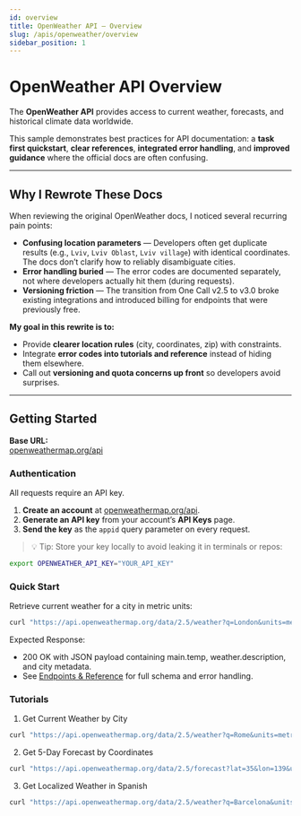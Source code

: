 ```yaml
---
id: overview
title: OpenWeather API — Overview
slug: /apis/openweather/overview
sidebar_position: 1
---
```


# OpenWeather API Overview

The **OpenWeather API** provides access to current weather, forecasts, and historical climate data worldwide.  

This sample demonstrates best practices for API documentation: a **task first quickstart**, **clear references**, **integrated error handling**, and **improved guidance** where the official docs are often confusing.

---

## Why I Rewrote These Docs

When reviewing the original OpenWeather docs, I noticed several recurring pain points:

- **Confusing location parameters** — Developers often get duplicate results (e.g., `Lviv`, `Lviv Oblast`, `Lviv village`) with identical coordinates. The docs don’t clarify how to reliably disambiguate cities.  
- **Error handling buried** — The error codes are documented separately, not where developers actually hit them (during requests).  
- **Versioning friction** — The transition from One Call v2.5 to v3.0 broke existing integrations and introduced billing for endpoints that were previously free.

**My goal in this rewrite is to:**
- Provide **clearer location rules** (city, coordinates, zip) with constraints.  
- Integrate **error codes into tutorials and reference** instead of hiding them elsewhere.  
- Call out **versioning and quota concerns up front** so developers avoid surprises.

---

## Getting Started

**Base URL:**  
[openweathermap.org/api](https://openweathermap.org/api)

### Authentication

All requests require an API key.

1. **Create an account** at [openweathermap.org/api](https://openweathermap.org/api).   
2. **Generate an API key** from your account’s **API Keys** page.  
3. **Send the key** as the `appid` query parameter on every request.

> 💡 Tip: Store your key locally to avoid leaking it in terminals or repos:
```bash
export OPENWEATHER_API_KEY="YOUR_API_KEY"
```

### Quick Start 

Retrieve current weather for a city in metric units: 
``` bash
curl "https://api.openweathermap.org/data/2.5/weather?q=London&units=metric&appid=$OPENWEATHER_API_KEY"
```

Expected Response: 
- 200 OK with JSON payload containing main.temp, weather.description, and city metadata.
-  See [Endpoints & Reference](./endpoints) for full schema and error handling.


### Tutorials 

1. Get Current Weather by City 
``` bash
curl "https://api.openweathermap.org/data/2.5/weather?q=Rome&units=metric&appid=$OPENWEATHER_API_KEY"
```
2. Get 5-Day Forecast by Coordinates
``` bash 
curl "https://api.openweathermap.org/data/2.5/forecast?lat=35&lon=139&units=metric&appid=$OPENWEATHER_API_KEY"
```
3. Get Localized Weather in Spanish
``` bash 
curl "https://api.openweathermap.org/data/2.5/weather?q=Barcelona&units=metric&lang=es&appid=$OPENWEATHER_API_KEY"
```


